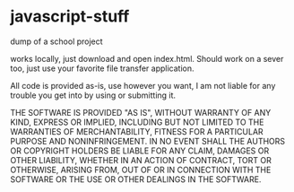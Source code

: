 # javascript-stuff
dump of a school project

works locally, just download and open index.html.  Should work on a sever too, just use your favorite file transfer application.

All code is provided as-is, use however you want, I am not liable for any trouble you get into by using or submitting it.

THE SOFTWARE IS PROVIDED "AS IS", WITHOUT WARRANTY OF ANY KIND, EXPRESS OR IMPLIED, 
INCLUDING BUT NOT LIMITED TO THE WARRANTIES OF MERCHANTABILITY, FITNESS FOR A PARTICULAR 
PURPOSE AND NONINFRINGEMENT. IN NO EVENT SHALL THE AUTHORS OR COPYRIGHT HOLDERS BE LIABLE 
FOR ANY CLAIM, DAMAGES OR OTHER LIABILITY, WHETHER IN AN ACTION OF CONTRACT, TORT OR OTHERWISE, 
ARISING FROM, OUT OF OR IN CONNECTION WITH THE SOFTWARE OR THE USE OR OTHER DEALINGS IN THE SOFTWARE.
